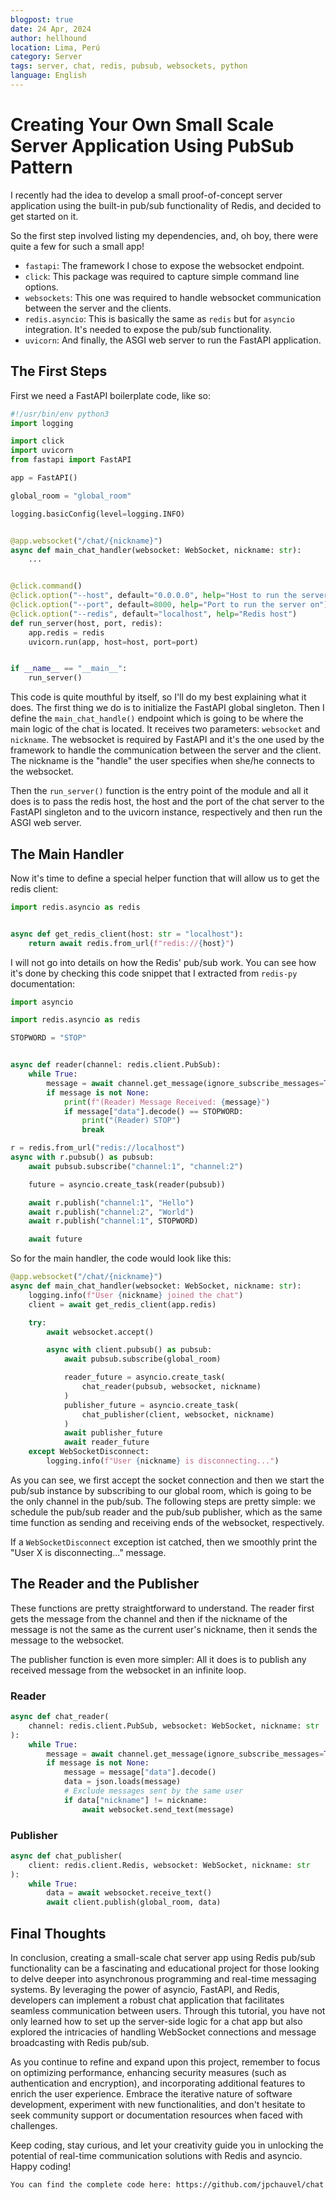 ```yaml
---
blogpost: true
date: 24 Apr, 2024
author: hellhound
location: Lima, Perú
category: Server
tags: server, chat, redis, pubsub, websockets, python
language: English
---
```

# Creating Your Own Small Scale Server Application Using PubSub Pattern

I recently had the idea to develop a small proof-of-concept server application
using the built-in pub/sub functionality of Redis, and decided to get started on
it.

So the first step involved listing my dependencies, and, oh boy, there were
quite a few for such a small app!

- `fastapi`: The framework I chose to expose the websocket endpoint.
- `click`: This package was required to capture simple command line options.
- `websockets`: This one was required to handle websocket communication between
  the server and the clients.
- `redis.asyncio`: This is basically the same as `redis` but for `asyncio`
  integration. It's needed to expose the pub/sub functionality.
- `uvicorn`: And finally, the ASGI web server to run the FastAPI application.

## The First Steps

First we need a FastAPI boilerplate code, like so:

```python
#!/usr/bin/env python3
import logging

import click
import uvicorn
from fastapi import FastAPI

app = FastAPI()

global_room = "global_room"

logging.basicConfig(level=logging.INFO)


@app.websocket("/chat/{nickname}")
async def main_chat_handler(websocket: WebSocket, nickname: str):
    ...


@click.command()
@click.option("--host", default="0.0.0.0", help="Host to run the server on")
@click.option("--port", default=8000, help="Port to run the server on")
@click.option("--redis", default="localhost", help="Redis host")
def run_server(host, port, redis):
    app.redis = redis
    uvicorn.run(app, host=host, port=port)


if __name__ == "__main__":
    run_server()
```

This code is quite mouthful by itself, so I'll do my best explaining what it
does. The first thing we do is to initialize the FastAPI global singleton. Then
I define the `main_chat_handle()` endpoint which is going to be where the main
logic of the chat is located. It receives two parameters: `websocket` and
`nickname`. The websocket is required by FastAPI and it's the one used by the
framework to handle the communication between the server and the client. The
nickname is the "handle" the user specifies when she/he connects to the
websocket.

Then the `run_server()` function is the entry point of the module and all it
does is to pass the redis host, the host and the port of the chat server to the
FastAPI singleton and to the uvicorn instance, respectively and then run the
ASGI web server.

## The Main Handler

Now it's time to define a special helper function that will allow us to get the
redis client:

```python
import redis.asyncio as redis


async def get_redis_client(host: str = "localhost"):
    return await redis.from_url(f"redis://{host}")
```

I will not go into details on how the Redis' pub/sub work. You can see how it's
done by checking this code snippet that I extracted from `redis-py`
documentation:

```python
import asyncio

import redis.asyncio as redis

STOPWORD = "STOP"


async def reader(channel: redis.client.PubSub):
    while True:
        message = await channel.get_message(ignore_subscribe_messages=True)
        if message is not None:
            print(f"(Reader) Message Received: {message}")
            if message["data"].decode() == STOPWORD:
                print("(Reader) STOP")
                break

r = redis.from_url("redis://localhost")
async with r.pubsub() as pubsub:
    await pubsub.subscribe("channel:1", "channel:2")

    future = asyncio.create_task(reader(pubsub))

    await r.publish("channel:1", "Hello")
    await r.publish("channel:2", "World")
    await r.publish("channel:1", STOPWORD)

    await future
```

So for the main handler, the code would look like this:

```python
@app.websocket("/chat/{nickname}")
async def main_chat_handler(websocket: WebSocket, nickname: str):
    logging.info(f"User {nickname} joined the chat")
    client = await get_redis_client(app.redis)

    try:
        await websocket.accept()

        async with client.pubsub() as pubsub:
            await pubsub.subscribe(global_room)

            reader_future = asyncio.create_task(
                chat_reader(pubsub, websocket, nickname)
            )
            publisher_future = asyncio.create_task(
                chat_publisher(client, websocket, nickname)
            )
            await publisher_future
            await reader_future
    except WebSocketDisconnect:
        logging.info(f"User {nickname} is disconnecting...")
```

As you can see, we first accept the socket connection and then we start the
pub/sub instance by subscribing to our global room, which is going to be the
only channel in the pub/sub. The following steps are pretty simple: we schedule
the pub/sub reader and the pub/sub publisher, which as the same time function as
sending and receiving ends of the websocket, respectively.

If a `WebSocketDisconnect` exception ist catched, then we smoothly print the
"User X is disconnecting..." message.

## The Reader and the Publisher

These functions are pretty straightforward to understand. The reader first gets
the message from the channel and then if the nickname of the message is not the
same as the current user's nickname, then it sends the message to the websocket.

The publisher function is even more simpler: All it does is to publish any
received message from the websocket in an infinite loop.

### Reader

```python
async def chat_reader(
    channel: redis.client.PubSub, websocket: WebSocket, nickname: str
):
    while True:
        message = await channel.get_message(ignore_subscribe_messages=True)
        if message is not None:
            message = message["data"].decode()
            data = json.loads(message)
            # Exclude messages sent by the same user
            if data["nickname"] != nickname:
                await websocket.send_text(message)
```

### Publisher

```python
async def chat_publisher(
    client: redis.client.Redis, websocket: WebSocket, nickname: str
):
    while True:
        data = await websocket.receive_text()
        await client.publish(global_room, data)
```

## Final Thoughts

In conclusion, creating a small-scale chat server app using Redis pub/sub
functionality can be a fascinating and educational project for those looking to
delve deeper into asynchronous programming and real-time messaging systems. By
leveraging the power of asyncio, FastAPI, and Redis, developers can implement a
robust chat application that facilitates seamless communication between users.
Through this tutorial, you have not only learned how to set up the server-side
logic for a chat app but also explored the intricacies of handling WebSocket
connections and message broadcasting with Redis pub/sub.

As you continue to refine and expand upon this project, remember to focus on
optimizing performance, enhancing security measures (such as authentication and
encryption), and incorporating additional features to enrich the user
experience. Embrace the iterative nature of software development, experiment
with new functionalities, and don't hesitate to seek community support or
documentation resources when faced with challenges.

Keep coding, stay curious, and let your creativity guide you in unlocking the
potential of real-time communication solutions with Redis and asyncio. Happy
coding!

```{note}
You can find the complete code here: https://github.com/jpchauvel/chat
```
